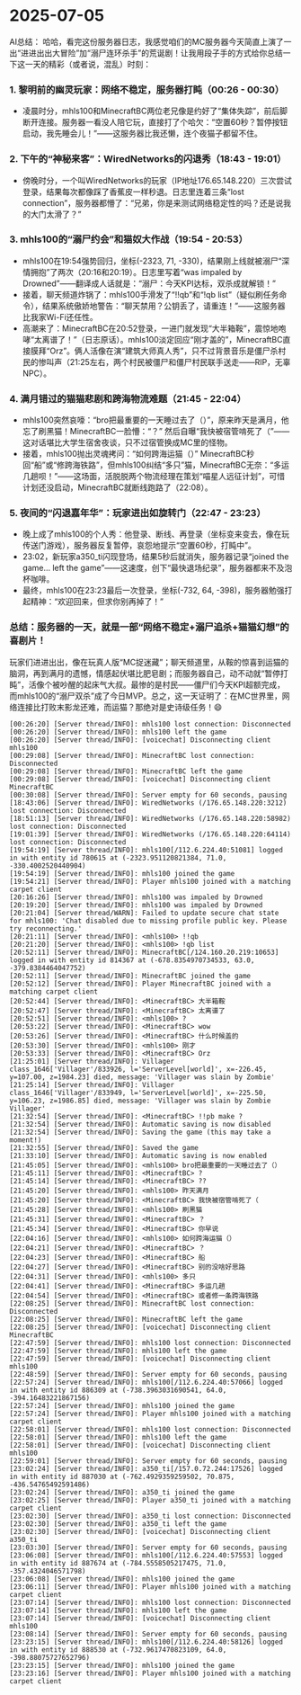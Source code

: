 # 2025-07-05

AI总结：
哈哈，看完这份服务器日志，我感觉咱们的MC服务器今天简直上演了一出“进进出出大冒险”加“溺尸连环杀手”的荒诞剧！让我用段子手的方式给你总结一下这一天的精彩（或者说，混乱）时刻：

### 1. **黎明前的幽灵玩家：网络不稳定，服务器打盹（00:26 - 00:30）**
   - 凌晨时分，mhls100和MinecraftBC两位老兄像是约好了“集体失踪”，前后脚断开连接。服务器一看没人陪它玩，直接打了个哈欠：“空置60秒？暂停按钮启动，我先睡会儿！”——这服务器比我还懒，连个夜猫子都留不住。

### 2. **下午的“神秘来客”：WiredNetworks的闪退秀（18:43 - 19:01）**
   - 傍晚时分，一个叫WiredNetworks的玩家（IP地址176.65.148.220）三次尝试登录，结果每次都像踩了香蕉皮一样秒退。日志里连着三条“lost connection”，服务器都懵了：“兄弟，你是来测试网络稳定性的吗？还是说我的大门太滑了？”

### 3. **mhls100的“溺尸约会”和猫奴大作战（19:54 - 20:53）**
   - mhls100在19:54强势回归，坐标(-2323, 71, -330)，结果刚上线就被溺尸“深情拥抱”了两次（20:16和20:19）。日志里写着“was impaled by Drowned”——翻译成人话就是：“溺尸：今天KPI达标，双杀成就解锁！” 
   - 接着，聊天频道炸锅了：mhls100手滑发了“!!qb”和“!qb list”（疑似刷任务命令），结果系统傲娇地警告：“聊天禁用？公钥丢了，请重连！”——这服务器比我家Wi-Fi还任性。
   - 高潮来了：MinecraftBC在20:52登录，一进门就发现“大半箱鞍”，震惊地咆哮“太离谱了！”（日志原话）。mhls100淡定回应“刚才盖的”，MinecraftBC直接膜拜“Orz”。俩人活像在演“建筑大师真人秀”，只不过背景音乐是僵尸杀村民的惨叫声（21:25左右，两个村民被僵尸和僵尸村民联手送走——RIP，无辜NPC）。

### 4. **满月错过的猫猫悲剧和跨海物流难题（21:45 - 22:04）**
   - mhls100突然哀嚎：“bro把最重要的一天睡过去了（）”，原来昨天是满月，他忘了刷黑猫！MinecraftBC一脸懵：“？” 然后自曝“我快被宿管啃死了（”——这对话堪比大学生宿舍夜谈，只不过宿管换成MC里的怪物。
   - 接着，mhls100抛出灵魂拷问：“如何跨海运猫（）” MinecraftBC秒回“船”或“修跨海铁路”，但mhls100纠结“多只”猫，MinecraftBC无奈：“多运几趟呗！”——这场面，活脱脱两个物流经理在策划“喵星人远征计划”，可惜计划还没启动，MinecraftBC就断线跑路了（22:08）。

### 5. **夜间的“闪退嘉年华”：玩家进出如旋转门（22:47 - 23:23）**
   - 晚上成了mhls100的个人秀：他登录、断线、再登录（坐标变来变去，像在玩传送门游戏），服务器反复暂停，哀怨地提示“空置60秒，打盹中”。 
   - 23:02，新玩家a350_ti闪现登场，结果5秒后就消失，服务器记录“joined the game... left the game”——这速度，创下“最快退场纪录”，服务器都来不及泡杯咖啡。
   - 最终，mhls100在23:23最后一次登录，坐标(-732, 64, -398)，服务器勉强打起精神：“欢迎回来，但求你别再掉了！”

### 总结：服务器的一天，就是一部“网络不稳定+溺尸追杀+猫猫幻想”的喜剧片！
玩家们进进出出，像在玩真人版“MC捉迷藏”；聊天频道里，从鞍的惊喜到运猫的脑洞，再到满月的遗憾，情感起伏堪比肥皂剧；而服务器自己，动不动就“暂停打盹”，活像个被吵醒的起床气大叔。最惨的是村民——僵尸们今天KPI超额完成，而mhls100的“溺尸双杀”成了今日MVP。总之，这一天证明了：在MC世界里，网络连接比打败末影龙还难，而运猫？那绝对是史诗级任务！😄

```
[00:26:20] [Server thread/INFO]: mhls100 lost connection: Disconnected
[00:26:20] [Server thread/INFO]: mhls100 left the game
[00:26:20] [Server thread/INFO]: [voicechat] Disconnecting client mhls100
[00:29:08] [Server thread/INFO]: MinecraftBC lost connection: Disconnected
[00:29:08] [Server thread/INFO]: MinecraftBC left the game
[00:29:08] [Server thread/INFO]: [voicechat] Disconnecting client MinecraftBC
[00:30:08] [Server thread/INFO]: Server empty for 60 seconds, pausing
[18:43:06] [Server thread/INFO]: WiredNetworks (/176.65.148.220:3212) lost connection: Disconnected
[18:51:13] [Server thread/INFO]: WiredNetworks (/176.65.148.220:58982) lost connection: Disconnected
[19:01:39] [Server thread/INFO]: WiredNetworks (/176.65.148.220:64114) lost connection: Disconnected
[19:54:19] [Server thread/INFO]: mhls100[/112.6.224.40:51081] logged in with entity id 780615 at (-2323.951120821384, 71.0, -330.4002520440904)
[19:54:19] [Server thread/INFO]: mhls100 joined the game
[19:54:21] [Server thread/INFO]: Player mhls100 joined with a matching carpet client
[20:16:26] [Server thread/INFO]: mhls100 was impaled by Drowned
[20:19:20] [Server thread/INFO]: mhls100 was impaled by Drowned
[20:21:04] [Server thread/WARN]: Failed to update secure chat state for mhls100: 'Chat disabled due to missing profile public key. Please try reconnecting.'
[20:21:11] [Server thread/INFO]: <mhls100> !!qb
[20:21:20] [Server thread/INFO]: <mhls100> !qb list
[20:52:11] [Server thread/INFO]: MinecraftBC[/124.160.20.219:10653] logged in with entity id 814367 at (-678.8354970734533, 63.0, -379.8384464047752)
[20:52:11] [Server thread/INFO]: MinecraftBC joined the game
[20:52:12] [Server thread/INFO]: Player MinecraftBC joined with a matching carpet client
[20:52:44] [Server thread/INFO]: <MinecraftBC> 大半箱鞍
[20:52:47] [Server thread/INFO]: <MinecraftBC> 太离谱了
[20:52:51] [Server thread/INFO]: <mhls100> ?
[20:53:22] [Server thread/INFO]: <MinecraftBC> wow
[20:53:26] [Server thread/INFO]: <MinecraftBC> 什么时候盖的
[20:53:30] [Server thread/INFO]: <mhls100> 刚才
[20:53:33] [Server thread/INFO]: <MinecraftBC> Orz
[21:25:01] [Server thread/INFO]: Villager class_1646['Villager'/833926, l='ServerLevel[world]', x=-226.45, y=107.00, z=1984.23] died, message: 'Villager was slain by Zombie'
[21:25:14] [Server thread/INFO]: Villager class_1646['Villager'/833949, l='ServerLevel[world]', x=-225.50, y=106.23, z=1986.85] died, message: 'Villager was slain by Zombie Villager'
[21:32:54] [Server thread/INFO]: <MinecraftBC> !!pb make ?
[21:32:54] [Server thread/INFO]: Automatic saving is now disabled
[21:32:54] [Server thread/INFO]: Saving the game (this may take a moment!)
[21:32:55] [Server thread/INFO]: Saved the game
[21:33:10] [Server thread/INFO]: Automatic saving is now enabled
[21:45:05] [Server thread/INFO]: <mhls100> bro把最重要的一天睡过去了（）
[21:45:11] [Server thread/INFO]: <MinecraftBC> ?
[21:45:14] [Server thread/INFO]: <MinecraftBC> ??
[21:45:20] [Server thread/INFO]: <mhls100> 昨天满月
[21:45:20] [Server thread/INFO]: <MinecraftBC> 我快被宿管啃死了（
[21:45:28] [Server thread/INFO]: <mhls100> 刷黑猫
[21:45:31] [Server thread/INFO]: <MinecraftBC> ？
[21:45:34] [Server thread/INFO]: <MinecraftBC> 你早说
[22:04:16] [Server thread/INFO]: <mhls100> 如何跨海运猫（）
[22:04:21] [Server thread/INFO]: <MinecraftBC> ？
[22:04:23] [Server thread/INFO]: <MinecraftBC> 船
[22:04:27] [Server thread/INFO]: <MinecraftBC> 别的没啥好思路
[22:04:31] [Server thread/INFO]: <mhls100> 多只
[22:04:41] [Server thread/INFO]: <MinecraftBC> 多运几趟
[22:04:54] [Server thread/INFO]: <MinecraftBC> 或者修一条跨海铁路
[22:08:25] [Server thread/INFO]: MinecraftBC lost connection: Disconnected
[22:08:25] [Server thread/INFO]: MinecraftBC left the game
[22:08:25] [Server thread/INFO]: [voicechat] Disconnecting client MinecraftBC
[22:47:59] [Server thread/INFO]: mhls100 lost connection: Disconnected
[22:47:59] [Server thread/INFO]: mhls100 left the game
[22:47:59] [Server thread/INFO]: [voicechat] Disconnecting client mhls100
[22:48:59] [Server thread/INFO]: Server empty for 60 seconds, pausing
[22:57:24] [Server thread/INFO]: mhls100[/112.6.224.40:57066] logged in with entity id 886309 at (-738.3963031690541, 64.0, -394.16483221867156)
[22:57:24] [Server thread/INFO]: mhls100 joined the game
[22:57:24] [Server thread/INFO]: Player mhls100 joined with a matching carpet client
[22:58:01] [Server thread/INFO]: mhls100 lost connection: Disconnected
[22:58:01] [Server thread/INFO]: mhls100 left the game
[22:58:01] [Server thread/INFO]: [voicechat] Disconnecting client mhls100
[22:59:01] [Server thread/INFO]: Server empty for 60 seconds, pausing
[23:02:24] [Server thread/INFO]: a350_ti[/157.0.72.244:17526] logged in with entity id 887030 at (-762.4929359259502, 70.875, -436.54765492591486)
[23:02:24] [Server thread/INFO]: a350_ti joined the game
[23:02:25] [Server thread/INFO]: Player a350_ti joined with a matching carpet client
[23:02:30] [Server thread/INFO]: a350_ti lost connection: Disconnected
[23:02:30] [Server thread/INFO]: a350_ti left the game
[23:02:30] [Server thread/INFO]: [voicechat] Disconnecting client a350_ti
[23:03:30] [Server thread/INFO]: Server empty for 60 seconds, pausing
[23:06:08] [Server thread/INFO]: mhls100[/112.6.224.40:57553] logged in with entity id 887674 at (-784.5558505217475, 71.0, -357.4324046571798)
[23:06:08] [Server thread/INFO]: mhls100 joined the game
[23:06:11] [Server thread/INFO]: Player mhls100 joined with a matching carpet client
[23:07:14] [Server thread/INFO]: mhls100 lost connection: Disconnected
[23:07:14] [Server thread/INFO]: mhls100 left the game
[23:07:14] [Server thread/INFO]: [voicechat] Disconnecting client mhls100
[23:08:14] [Server thread/INFO]: Server empty for 60 seconds, pausing
[23:23:15] [Server thread/INFO]: mhls100[/112.6.224.40:58126] logged in with entity id 888530 at (-732.9617470823109, 64.0, -398.88075727652796)
[23:23:15] [Server thread/INFO]: mhls100 joined the game
[23:23:16] [Server thread/INFO]: Player mhls100 joined with a matching carpet client
```

